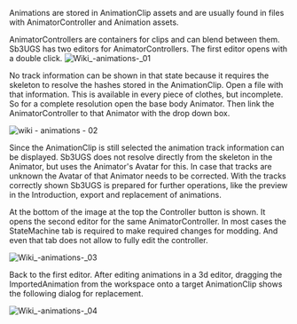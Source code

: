 Animations are stored in AnimationClip assets and are usually found in files with AnimatorController and Animation assets.

AnimatorControllers are containers for clips and can blend between them. Sb3UGS has two editors for AnimatorControllers. The first editor opens with a double click.
![Wiki_-_animations_-_01](https://user-images.githubusercontent.com/104311725/167838075-d886be56-def1-4da1-b9d7-7026adc0773c.png)


No track information can be shown in that state because it requires the skeleton to resolve the hashes stored in the AnimationClip. Open a file with that information. This is available in every piece of clothes, but incomplete. So for a complete resolution open the base body Animator. Then link the AnimatorController to that Animator with the drop down box.

![wiki - animations - 02](https://user-images.githubusercontent.com/104311725/198281768-4c9c18bc-0a15-488f-8c38-13db7e796533.png)

Since the AnimationClip is still selected the animation track information can be displayed. Sb3UGS does not resolve directly from the skeleton in the Animator, but uses the Animator's Avatar for this. In case that tracks are unknown the Avatar of that Animator needs to be corrected. With the tracks correctly shown Sb3UGS is prepared for further operations, like the preview in the Introduction, export and replacement of animations.

At the bottom of the image at the top the Controller button is shown. It opens the second editor for the same AnimatorController. In most cases the StateMachine tab is required to make required changes for modding. And even that tab does not allow to fully edit the controller.

![Wiki_-_animations_-_03](https://user-images.githubusercontent.com/104311725/167838375-9e3fbd9a-f2c7-4250-8fa5-0e2cb8b8cd60.png)

Back to the first editor. After editing animations in a 3d editor, dragging the ImportedAnimation from the workspace onto a target AnimationClip shows the following dialog for replacement.

![Wiki_-_animations_-_04](https://user-images.githubusercontent.com/104311725/167838461-844101b7-2df3-4907-958b-57ef541127d0.png)